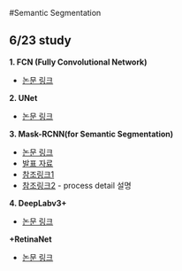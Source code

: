 #Semantic Segmentation

## 6/23 study

**1. FCN (Fully Convolutional Network)**
- [논문 링크](https://arxiv.org/abs/1411.4038)

**2. UNet**
- [논문 링크](https://arxiv.org/abs/1505.04597)

**3. Mask-RCNN(for Semantic Segmentation)**
- [논문 링크](https://arxiv.org/abs/1703.06870)
- [발표 자료](https://drive.google.com/file/d/1Z8FiK9Kg7KbavQ_cNrCinJIrVCMJjNuP/view?usp=sharing)
- [참조링크1](https://ropiens.tistory.com/76)
- [참조링크2](https://ganghee-lee.tistory.com/40) - process detail 설명

**4. DeepLabv3+**
- [논문 링크](https://arxiv.org/pdf/1802.02611.pdf)

**+RetinaNet**
- [논문 링크](https://arxiv.org/abs/1708.02002)
